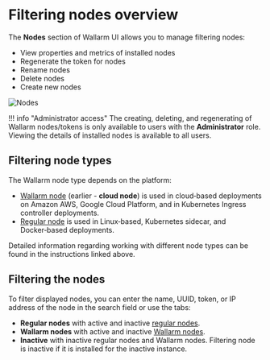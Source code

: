 # Filtering nodes overview

The **Nodes** section of Wallarm UI allows you to manage filtering nodes:

* View properties and metrics of installed nodes
* Regenerate the token for nodes
* Rename nodes
* Delete nodes
* Create new nodes

![Nodes](../../images/user-guides/nodes/table-nodes.png)

!!! info "Administrator access"
    The creating, deleting, and regenerating of Wallarm nodes/tokens is only available to users with the **Administrator** role. Viewing the details of installed nodes is available to all users.

## Filtering node types

The Wallarm node type depends on the platform:

* [Wallarm node](cloud-node.md) (earlier - **cloud node**) is used in cloud‑based deployments on Amazon AWS, Google Cloud Platform, and in Kubernetes Ingress controller deployments.
* [Regular node](regular-node.md) is used in Linux‑based, Kubernetes sidecar, and Docker‑based deployments.

Detailed information regarding working with different node types can be found in the instructions linked above. 

## Filtering the nodes

To filter displayed nodes, you can enter the name, UUID, token, or IP address of the node in the search field or use the tabs:

* **Regular nodes** with active and inactive [regular nodes](regular-node.md).
* **Wallarm nodes** with active and inactive [Wallarm nodes](cloud-node.md).
* **Inactive** with inactive regular nodes and Wallarm nodes. Filtering node is inactive if it is installed for the inactive instance.
